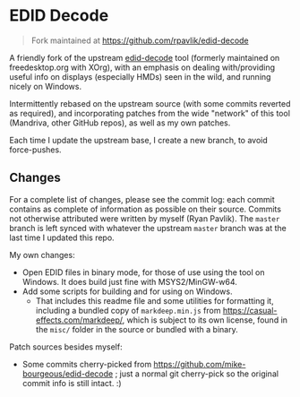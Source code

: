 # EDID Decode

> Fork maintained at <https://github.com/rpavlik/edid-decode>

A friendly fork of the upstream [edid-decode](https://git.linuxtv.org/edid-decode.git/) tool
(formerly maintained on freedesktop.org with XOrg),
with an emphasis on dealing with/providing useful info on displays (especially HMDs) seen in the wild,
and running nicely on Windows.

Intermittently rebased on the upstream source (with some commits reverted as required),
and incorporating patches from the wide "network" of this tool (Mandriva, other GitHub repos),
as well as my own patches.

Each time I update the upstream base, I create a new branch, to avoid force-pushes.

## Changes

For a complete list of changes, please see the commit log:
each commit contains as complete of information as possible on their source.
Commits not otherwise attributed were written by myself (Ryan Pavlik).
The `master` branch is left synced with whatever the upstream `master` branch was
at the last time I updated this repo.

My own changes:

- Open EDID files in binary mode, for those of use using the tool on Windows.
  It does build just fine with MSYS2/MinGW-w64.
- Add some scripts for building and for using on Windows.
  - That includes this readme file and some utilities for formatting it,
    including a bundled copy of `markdeep.min.js` from <https://casual-effects.com/markdeep/>,
    which is subject to its own license, found in the `misc/` folder in the source or bundled with a binary.

Patch sources besides myself:

- Some commits cherry-picked from https://github.com/mike-bourgeous/edid-decode ;
  just a normal git cherry-pick so the original commit info is still intact. :)
